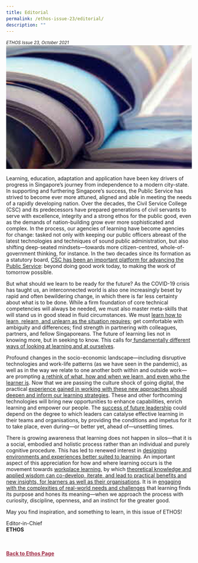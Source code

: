 ```yaml
---
title: Editorial
permalink: /ethos-issue-23/editorial/
description: ""
---
```

<style>

.back a
{
	color: #9f2943;
	font-weight: bold;
}

#banner img
{
	width:100%;
}
	
.author
{
border-bottom: 1px solid black;
margin-top:40px;
padding-bottom:30px;
border-top: 1px solid black;	

}

.author p {
	font-size: 0.9em;
	line-height:24px !important;
	}	

.break
{
   border-top: 1px solid  black;
   border-bottom: 1px solid black;
	 padding:20px;
	text-align:center;
	margin-top:50px;
}
	
.break1
{
font-family: Georgia;
	font-size:20px;
	font-style: italic;
	font-weight: bold;
}

.boxheader {
	color: white !important;
	}	

.containerbox {
	background-color: #B7C9E2;
	border-radius: 10px;
	padding: 5%;
	
	}	

li {
	font-size: 0.9em !important;
	
	}	

</style>

<em><small>ETHOS Issue 23, October 2021</small></em>
<img src="/images/Cropped_images/Ethos_Issue_23/editorial_landing.jpg">


  
<p>Learning, education, adaptation and  
application have been key drivers  
of progress in Singapore’s journey  
from independence to a modern city-state. In supporting and furthering  
Singapore’s success, the Public Service  
has strived to become ever more  
attuned, aligned and able in meeting the  
needs of a rapidly developing nation.  
Over the decades, the Civil Service  
College (CSC) and its predecessors  
have prepared generations of civil  
servants to serve with excellence,  
integrity and a strong ethos for the  
public good, even as the demands  
of nation-building grow ever more  
sophisticated and complex. In the  
process, our agencies of learning  
have become agencies for change:  
tasked not only with keeping our  
public officers abreast of the latest  
technologies and techniques of sound  
public administration, but also shifting  
deep-seated mindsets—towards more  
citizen-centred, whole-of-government  
thinking, for instance. In the two  
decades since its formation as a  
statutory board, <a href="/ethos-issue-23/civil-service-college-preparing-the-public-service-for-the-future/">CSC has been an important platform for advancing the Public Service</a>: beyond doing good  
work today, to making the work of  
tomorrow possible.</p>  
  
<p>But what should we learn to be ready  
for the future? As the COVID-19 crisis  
has taught us, an interconnected world  
is also one increasingly beset by rapid  
and often bewildering change, in which  
there is far less certainty about what  
is to be done. While a firm foundation  
of core technical competencies will  
always be needed, we must also  
master meta-skills that will stand us in  
good stead in fluid circumstances. We  
must <a href="/ethos-issue-23/learning-for-the-future/">learn how to learn, relearn, and unlearn as the situation requires</a>;  
get comfortable with ambiguity and  
differences; find strength in partnering  
with colleagues, partners, and fellow  
Singaporeans. The future of learning  
lies not in knowing more, but in seeking  
to know. This calls for<a href="/ethos-issue-23/metaphors-mental-models-updating-our-language-for-public-sector-learning/"> fundamentally different ways of looking at learning,and at ourselves</a>.</p>  
  
<p>Profound changes in the socio-economic  
landscape—including disruptive  
technologies and work-life patterns (as  
we have seen in the pandemic), as well  
as in the way we relate to one another  
both within and outside work—are  
prompting <a href="/ethos-issue-23/the-future-of-learning-and-development-in-the-singapore-public-service/">a rethink of what, how and when we learn, and even who the learner is</a>. Now that we are passing  
the culture shock of going digital, the  
practical <a href="/ethos-issue-23/breaking-down-barriers-in-blended-learning/">experience gained in working with these new approaches should deepen and inform our learning strategies</a>. These and other forthcoming  
technologies will bring new opportunities  
to enhance capabilities, enrich learning  
and empower our people.  
The <a href="/ethos-issue-23/nurturingfutureleadersadaptingleadershipdevelopmentapproaches-to-a-changing-context/">success of future leadership</a>&nbsp;could  
depend on the degree to which leaders  
can catalyse effective learning in their  
teams and organisations, by providing  
the conditions and impetus for it to take  
place, even during—or better yet, ahead  
of—unsettling times.</p>  
  
<p>There is growing awareness that  
learning does not happen in silos—that  
it is a social, embodied and holistic  
process rather than an individual and  
purely cognitive procedure. This has  
led to renewed interest in <a href="/ethos-issue-23/engaging-hearts-and-minds-a-conversation-about-learning-experience-design/">designing environments and experiences  
better&nbsp;suited to learning</a>. An important  
aspect of this appreciation for how and  
where learning occurs is the movement  
towards <a href="/ethos-issue-23/employability-growth-and-resilience-through-workplace-learning/">workplace learning</a>,  
by which <a href="/ethos-issue-23/thinking-differently-about-workplace-learning/">theoretical knowledge and applied wisdom can co-develop, iterate, and lead to practical benefits and new insights, for learners as well as their organisations</a>. It is  
in <a href="/ethos-issue-23/horsemen-and-superpowers-learning-to-design-in-government/">engaging with the complexities of real-world needs and challenges</a>&nbsp;that learning finds its purpose  
and hones its meaning—when we  
approach the process with curiosity,  
discipline, openness, and an instinct  
for the greater good.</p>  
  
<p>May you find inspiration, and something  
to learn, in this issue of ETHOS!</p>  
  
  
<p>Editor-in-Chief  
<br>  
<strong>ETHOS</strong></p>  
  




<br>
<br>	
<div class="back">
<a href="/ethos/">Back to Ethos Page</a>	
</div>